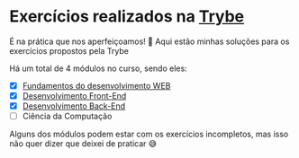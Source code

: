 # Exercícios realizados na [Trybe](https://github.com/betrybe)

É na prática que nos aperfeiçoamos! 💪
Aqui estão minhas soluções para os exercícios propostos pela Trybe



Há um total de 4 módulos no curso, sendo eles:
- [x] [Fundamentos do desenvolvimento WEB](https://github.com/palenske/Trybe/tree/main/trybe-exercises/1_Fundamentals_of_Web_Development)
- [x] [Desenvolvimento Front-End](https://github.com/palenske/Trybe/tree/main/trybe-exercises/2_Front-end_Development)
- [x] [Desenvolvimento Back-End](https://github.com/palenske/Trybe/tree/main/trybe-exercises/3_Back-end_Development)
- [ ] Ciência da Computação

Alguns dos módulos podem estar com os exercícios incompletos, mas isso não quer dizer que deixei de praticar 😅

